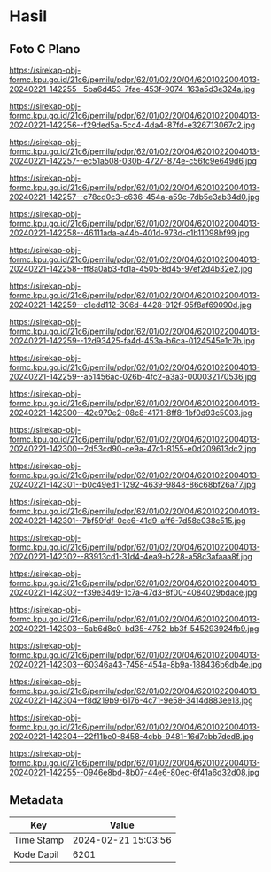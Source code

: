 # Hasil

## Foto C Plano

https://sirekap-obj-formc.kpu.go.id/21c6/pemilu/pdpr/62/01/02/20/04/6201022004013-20240221-142255--5ba6d453-7fae-453f-9074-163a5d3e324a.jpg

https://sirekap-obj-formc.kpu.go.id/21c6/pemilu/pdpr/62/01/02/20/04/6201022004013-20240221-142256--f29ded5a-5cc4-4da4-87fd-e326713067c2.jpg

https://sirekap-obj-formc.kpu.go.id/21c6/pemilu/pdpr/62/01/02/20/04/6201022004013-20240221-142257--ec51a508-030b-4727-874e-c56fc9e649d6.jpg

https://sirekap-obj-formc.kpu.go.id/21c6/pemilu/pdpr/62/01/02/20/04/6201022004013-20240221-142257--c78cd0c3-c636-454a-a59c-7db5e3ab34d0.jpg

https://sirekap-obj-formc.kpu.go.id/21c6/pemilu/pdpr/62/01/02/20/04/6201022004013-20240221-142258--46111ada-a44b-401d-973d-c1b11098bf99.jpg

https://sirekap-obj-formc.kpu.go.id/21c6/pemilu/pdpr/62/01/02/20/04/6201022004013-20240221-142258--ff8a0ab3-fd1a-4505-8d45-97ef2d4b32e2.jpg

https://sirekap-obj-formc.kpu.go.id/21c6/pemilu/pdpr/62/01/02/20/04/6201022004013-20240221-142259--c1edd112-306d-4428-912f-95f8af69090d.jpg

https://sirekap-obj-formc.kpu.go.id/21c6/pemilu/pdpr/62/01/02/20/04/6201022004013-20240221-142259--12d93425-fa4d-453a-b6ca-0124545e1c7b.jpg

https://sirekap-obj-formc.kpu.go.id/21c6/pemilu/pdpr/62/01/02/20/04/6201022004013-20240221-142259--a51456ac-026b-4fc2-a3a3-000032170536.jpg

https://sirekap-obj-formc.kpu.go.id/21c6/pemilu/pdpr/62/01/02/20/04/6201022004013-20240221-142300--42e979e2-08c8-4171-8ff8-1bf0d93c5003.jpg

https://sirekap-obj-formc.kpu.go.id/21c6/pemilu/pdpr/62/01/02/20/04/6201022004013-20240221-142300--2d53cd90-ce9a-47c1-8155-e0d209613dc2.jpg

https://sirekap-obj-formc.kpu.go.id/21c6/pemilu/pdpr/62/01/02/20/04/6201022004013-20240221-142301--b0c49ed1-1292-4639-9848-86c68bf26a77.jpg

https://sirekap-obj-formc.kpu.go.id/21c6/pemilu/pdpr/62/01/02/20/04/6201022004013-20240221-142301--7bf59fdf-0cc6-41d9-aff6-7d58e038c515.jpg

https://sirekap-obj-formc.kpu.go.id/21c6/pemilu/pdpr/62/01/02/20/04/6201022004013-20240221-142302--83913cd1-31d4-4ea9-b228-a58c3afaaa8f.jpg

https://sirekap-obj-formc.kpu.go.id/21c6/pemilu/pdpr/62/01/02/20/04/6201022004013-20240221-142302--f39e34d9-1c7a-47d3-8f00-4084029bdace.jpg

https://sirekap-obj-formc.kpu.go.id/21c6/pemilu/pdpr/62/01/02/20/04/6201022004013-20240221-142303--5ab6d8c0-bd35-4752-bb3f-545293924fb9.jpg

https://sirekap-obj-formc.kpu.go.id/21c6/pemilu/pdpr/62/01/02/20/04/6201022004013-20240221-142303--60346a43-7458-454a-8b9a-188436b6db4e.jpg

https://sirekap-obj-formc.kpu.go.id/21c6/pemilu/pdpr/62/01/02/20/04/6201022004013-20240221-142304--f8d219b9-6176-4c71-9e58-3414d883ee13.jpg

https://sirekap-obj-formc.kpu.go.id/21c6/pemilu/pdpr/62/01/02/20/04/6201022004013-20240221-142304--22f11be0-8458-4cbb-9481-16d7cbb7ded8.jpg

https://sirekap-obj-formc.kpu.go.id/21c6/pemilu/pdpr/62/01/02/20/04/6201022004013-20240221-142255--0946e8bd-8b07-44e6-80ec-6f41a6d32d08.jpg


## Metadata

| Key        | Value               |
| ---------- | ------------------- |
| Time Stamp | 2024-02-21 15:03:56 |
| Kode Dapil | 6201                |



